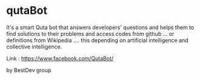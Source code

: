 # qutaBot

It's a smart Quta bot that answers developers' questions and helps them to find solutions to their problems and access codes from github … or definitions from Wikipedia …. this depending on artificial intelligence and collective intelligence.

Link : https://www.facebook.com/QutaBot/

by BestDev group
